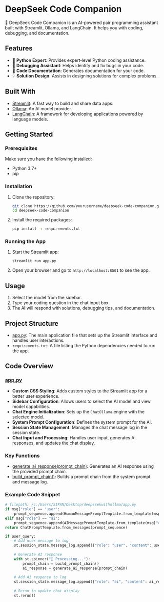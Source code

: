 # DeepSeek Code Companion

🧠 DeepSeek Code Companion is an AI-powered pair programming assistant built with Streamlit, Ollama, and LangChain. It helps you with coding, debugging, and documentation.

## Features

- 🐍 **Python Expert**: Provides expert-level Python coding assistance.
- 🐞 **Debugging Assistant**: Helps identify and fix bugs in your code.
- 📝 **Code Documentation**: Generates documentation for your code.
- 💡 **Solution Design**: Assists in designing solutions for complex problems.

## Built With

- [Streamlit](https://streamlit.io/): A fast way to build and share data apps.
- [Ollama](https://ollama.ai/): An AI model provider.
- [LangChain](https://python.langchain.com/): A framework for developing applications powered by language models.

## Getting Started

### Prerequisites

Make sure you have the following installed:

- Python 3.7+
- pip

### Installation

1. Clone the repository:

    ```sh
    git clone https://github.com/yourusername/deepseek-code-companion.git
    cd deepseek-code-companion
    ```

2. Install the required packages:

    ```sh
    pip install -r requirements.txt
    ```

### Running the App

1. Start the Streamlit app:

    ```sh
    streamlit run app.py
    ```

2. Open your browser and go to `http://localhost:8501` to see the app.

## Usage

1. Select the model from the sidebar.
2. Type your coding question in the chat input box.
3. The AI will respond with solutions, debugging tips, and documentation.

## Project Structure

- [app.py](http://_vscodecontentref_/0): The main application file that sets up the Streamlit interface and handles user interactions.
- `requirements.txt`: A file listing the Python dependencies needed to run the app.

## Code Overview

### [app.py](http://_vscodecontentref_/1)

- **Custom CSS Styling**: Adds custom styles to the Streamlit app for a better user experience.
- **Sidebar Configuration**: Allows users to select the AI model and view model capabilities.
- **Chat Engine Initialization**: Sets up the `ChatOllama` engine with the selected model.
- **System Prompt Configuration**: Defines the system prompt for the AI.
- **Session State Management**: Manages the chat message log in the session state.
- **Chat Input and Processing**: Handles user input, generates AI responses, and updates the chat display.

### Key Functions

- [generate_ai_response(prompt_chain)](http://_vscodecontentref_/2): Generates an AI response using the provided prompt chain.
- [build_prompt_chain()](http://_vscodecontentref_/3): Builds a prompt chain from the system prompt and message log.

### Example Code Snippet

```python
# filepath: /c:/Users/SIFAN/Desktop/deepssekwithollma/app.py
if msg["role"] == "user":
    prompt_sequence.append(HumanMessagePromptTemplate.from_template(msg["content"]))
elif msg["role"] == "ai":
    prompt_sequence.append(AIMessagePromptTemplate.from_template(msg["content"]))
return ChatPromptTemplate.from_messages(prompt_sequence)

if user_query:
    # Add user message to log
    st.session_state.message_log.append({"role": "user", "content": user_query})
    
    # Generate AI response
    with st.spinner("🧠 Processing..."):
        prompt_chain = build_prompt_chain()
        ai_response = generate_ai_response(prompt_chain)
    
    # Add AI response to log
    st.session_state.message_log.append({"role": "ai", "content": ai_response})
    
    # Rerun to update chat display
    st.rerun()
